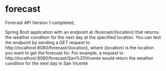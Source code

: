 # forecast
Forecast API Version 1 completed; 

Spring Boot application with an endpoint at /forecast/{location} that returns the weather condition for the next day at the specified location. 
You can test the endpoint by sending a GET request to http://localhost:8080/forecast/{location}, where {location} is the location you want to get the forecast for. 
For example, a request to http://localhost:8080/forecast/San%20Vicente would return the weather condition for the next day in San Vicente
